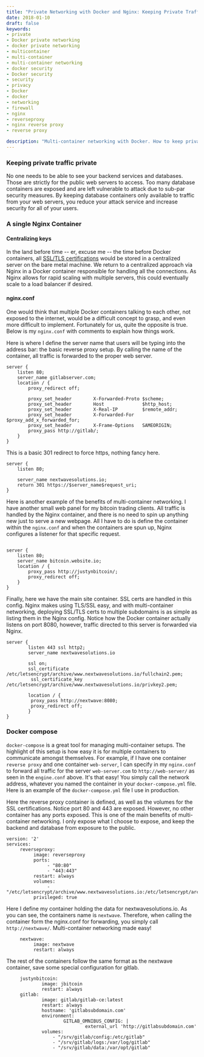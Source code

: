 ```yaml
---
title: "Private Networking with Docker and Nginx: Keeping Private Traffic Private"
date: 2018-01-10
draft: false
keywords:
- private
- Docker private networking
- docker private networking
- multicontainer
- multi-container
- multi-container networking
- docker security
- Docker security
- security
- privacy
- Docker
- docker
- networking
- firewall
- nginx
- reverseproxy
- nginx reverse proxy
- reverse proxy

description: "Multi-container networking with Docker. How to keep private data private."
---
```


### Keeping private traffic private

No one needs to be able to see your backend services and databases. Those are strictly for the public web servers to access. Too many database containers are exposed and are left vulnerable to attack due to sub-par security measures. By keeping database containers only available to traffic from your web servers, you reduce your attack service and increase security for all of your users.

### A single Nginx Container

#### Centralizing keys
In the land before time -- er, excuse me -- the time before Docker containers, all [SSL/TLS certifications](https://nextwavesolutions.io/post/tlsallthethings/) would be stored in a centralized server on the bare metal machine. We return to a centralized approach via Nginx in a Docker container responsible for handling all the connections. As Nginx allows for rapid scaling with multiple servers, this could eventually scale to a load balancer if desired. 

#### nginx.conf

One would think that multiple Docker containers talking to each other, not exposed to the internet, would be a difficult concept to grasp, and even more difficult to implement. Fortunately for us, quite the opposite is true. Below is my `nginx.conf` with comments to explain how things work.

Here is where I define the server name that users will be typing into the address bar: the basic reverse proxy setup. By calling the name of the container, all traffic is forwarded to the proper web server.
~~~~~
server {
    listen 80;
    server_name gitlabserver.com;
    location / {
        proxy_redirect off;
        
        proxy_set_header        X-Forwarded-Proto $scheme;
        proxy_set_header        Host              $http_host;
        proxy_set_header        X-Real-IP         $remote_addr;
        proxy_set_header        X-Forwarded-For   $proxy_add_x_forwarded_for;
        proxy_set_header        X-Frame-Options   SAMEORIGIN;
        proxy_pass http://gitlab/;
    }
}
~~~~~
This is a basic 301 redirect to force https, nothing fancy here.
~~~~~
server {
    listen 80;

    server_name nextwavesolutions.io;
    return 301 https://$server_name$request_uri;
}
~~~~~
Here is another example of the benefits of multi-container networking. I have another small web panel for my bitcoin trading clients. All traffic is handled by the Nginx container, and there is no need to spin up anything new just to serve a new webpage. All I have to do is define the container within the `nginx.conf` and when the containers are spun up, Nginx configures a listener for that specific request.
~~~~~

server { 
    listen 80;
    server_name bitcoin.website.io;
    location / {
        proxy_pass http://justynbitcoin/;
        proxy_redirect off;
    }
}

~~~~~
Finally, here we have the main site container. SSL certs are handled in this config. Nginx makes using TLS/SSL easy, and with multi-container networking, deploying SSL/TLS certs to multiple subdomains is as simple as listing them in the Nginx config. Notice how the Docker container actually listens on port 8080, however, traffic directed to this server is forwarded via Nginx. 

~~~~~
server {
    	listen 443 ssl http2;
    	server_name nextwavesolutions.io
    
    	ssl on;    
    	ssl_certificate         /etc/letsencrypt/archive/www.nextwavesolutions.io/fullchain2.pem;
       	 ssl_certificate_key     /etc/letsencrypt/archive/www.nextwavesolutions.io/privkey2.pem;

    	location / {
       	 proxy_pass http://nextwave:8080;
       	 proxy_redirect off;
    	}
}
~~~~~

### Docker compose
`docker-compose` is a great tool for managing multi-container setups. The highlight of this setup is how easy it is for multiple containers to communicate amongst themselves. For example, if I have one container `reverse proxy` and one container `web-server`, I can specify in my `nginx.conf` to forward all traffic for the server `web-server.com` to `http://web-server/` as seen in the `engine.conf` above. It's that easy! You simply call the network address, whatever you named the container in your `docker-compose.yml` file. Here is an example of the `docker-compose.yml` file I use in production.


Here the reverse proxy container is defined, as well as the volumes for the SSL certifications. Notice port 80 and 443 are exposed. However, no other container has any ports exposed. This is one of the main benefits of multi-container networking. I only expose what I choose to expose, and keep the backend and database from exposure to the public.
~~~~~
version: '2'
services:
     reverseproxy:
          image: reverseproxy
          ports:
               - "80:80"
               - "443:443"
          restart: always
          volumes:
               - "/etc/letsencrypt/archive/www.nextwavesolutions.io:/etc/letsencrypt/archive/www.nextwavesolutions.io"
          privileged: true
~~~~~

Here I define my container holding the data for nextwavesolutions.io. As you can see, the containers name is `nextwave`. Therefore, when calling the container form the nginx.conf for forwarding, you simply call `http://nextwave/`. Multi-container networking made easy!
~~~~~
     nextwave:
          image: nextwave
          restart: always
~~~~~
The rest of the containers follow the same format as the nextwave container, save some special configuration for gitlab.
~~~~~
     justynbitcoin:
             image: jbitcoin
             restart: always
     gitlab:
             image: gitlab/gitlab-ce:latest
             restart: always
             hostname: 'gitlabsubdomain.com'
             environment:
                     GITLAB_OMNIBUS_CONFIG: |
                             external_url 'http://gitlabsubdomain.com'
             volumes:
                 - "/srv/gitlab/config:/etc/gitlab"
                 - "/srv/gitlab/logs:/var/log/gitlab"
                 - "/srv/gitlab/data:/var/opt/gitlab"
~~~~~

